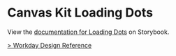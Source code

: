 # Canvas Kit Loading Dots

View the
[documentation for Loading Dots](https://workday.github.io/canvas-kit/?path=/docs/components-indicators-loading-dots-react--basic)
on Storybook.

[> Workday Design Reference](https://design.workday.com/components/indicators/loading-dots)

